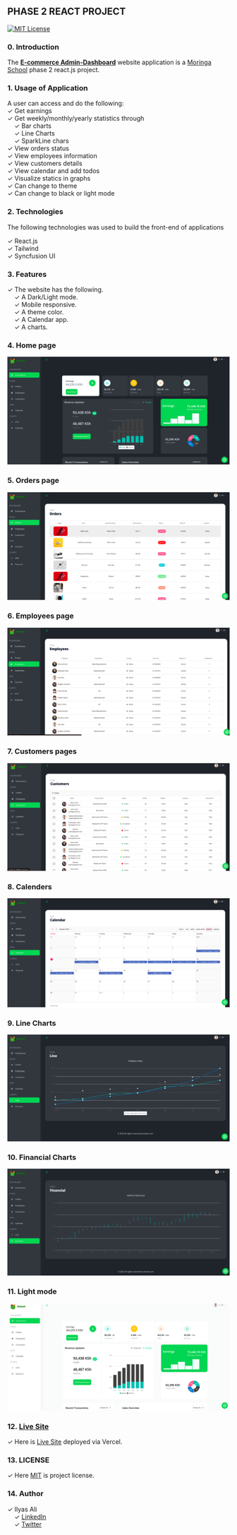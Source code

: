 ## PHASE 2 REACT PROJECT

[![MIT License](https://img.shields.io/badge/license-MIT-blue.svg?style=for-the-badge)](https://github.com/IlyasOsman/)

### 0. Introduction

The [**E-commerce Admin-Dashboard**](https://ecommerce-admin-dashboard-khaki.vercel.app/) website application is a [Moringa School](https://moringaschool.com/) phase 2 react.js project.

### 1. Usage of Application

A user can access and do the following:
<br/> 
&check; Get earnings
<br/>
&check; Get weekly/monthly/yearly statistics through
<br/>
     &nbsp; &nbsp; &check; Bar charts<br />
     &nbsp; &nbsp; &check; Line Charts<br />
     &nbsp; &nbsp; &check; SparkLine chars<br/>
&check; View orders status<br/>
&check; View employees information<br/>
&check; View customers details<br/>
&check; View calendar and add todos<br/>
&check; Visualize statics in graphs<br/>
&check; Can change to theme<br/>
&check; Can change to black or light mode<br/>

### 2. Technologies

The following technologies was used to build the front-end of applications <br/>

&check; React.js <br/>
&check; Tailwind <br/>
&check; Syncfusion UI <br/>

### 3. Features
&check; The website has the following. <br/>
&nbsp; &nbsp; &check; A Dark/Light mode.<br/>
&nbsp; &nbsp; &check; Mobile responsive.<br/>
&nbsp; &nbsp; &check; A theme color.<br/>
&nbsp; &nbsp; &check; A Calendar app.<br/>
&nbsp; &nbsp; &check; A charts.<br/>

### 4. Home page 

![Home Page](./homepage.png)

### 5. Orders page

![Orders](./orders.png)

### 6. Employees page

![Employees](./employee.png)

### 7. Customers pages

![customers](./customers.png)

### 8. Calenders

![calenders](./calendar.png)

### 9. Line Charts

![Line charts](./line.png)

### 10. Financial Charts

![Financial](./financialgraph.png)

### 11. Light mode

![Light mode](./light.png)

### 12. [Live Site](https://ecommerce-admin-dashboard-khaki.vercel.app/)

&check; Here is [Live Site](https://ecommerce-admin-dashboard-khaki.vercel.app/) deployed via Vercel.

### 13. LICENSE
&check; Here [MIT](./MIT) is project license.

### 14. Author 

 &check; Ilyas Ali
        <br/>
        &nbsp; &nbsp; &check; [LinkedIn](https://www.linkedin.com/in/ilyas-)
        <br/>
        &nbsp; &nbsp; &check; [Twitter](https://twitter.com/ilyasali_)
<br/>